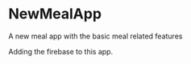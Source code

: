 # NewMealApp
A new meal app with the basic meal related features 

Adding the firebase to this app.

